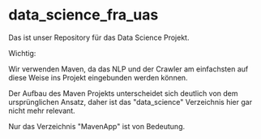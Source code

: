 # data_science_fra_uas
Das ist unser Repository für das Data Science Projekt.

Wichtig:

Wir verwenden Maven, da das NLP und der Crawler am einfachsten auf diese Weise ins Projekt eingebunden werden können.

Der Aufbau des Maven Projekts unterscheidet sich deutlich von dem ursprünglichen Ansatz, daher ist das "data_science" Verzeichnis hier gar nicht mehr relevant. 

Nur das Verzeichnis "MavenApp" ist von Bedeutung.
